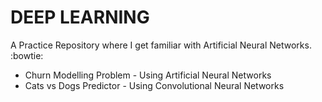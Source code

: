 # DEEP LEARNING

A Practice Repository where I get familiar with Artificial Neural Networks. :bowtie:

* Churn Modelling Problem - Using Artificial Neural Networks
* Cats vs Dogs Predictor - Using Convolutional Neural Networks
